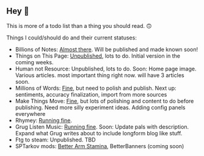 ## Hey 👋

This is more of a todo list than a thing you should read. 🙃

Things I could/should do and their current statuses: 
- Billions of Notes: [Almost there](https://www.billionsofnotes.com/). Will be published and made known soon!
- Things on This Page: [Unpublished](https://github.com/goatonabicycle/things-on-this-page), lots to do. Initial version in the coming weeks.
- Human not Resource: Unpublished, lots to do. Soon: Home page image. Various articles. most important thing right now. will have 3 articles soon. 
- Millions of Words: [Fine](https://millions-of-words-bitter-dawn-8253.fly.dev/), but need to polish and publish. Next up: sentiments, accuracy finalization, import from more sources
- Make Things Move: [Fine](https://make-things-move.vercel.app/), but lots of polishing and content to do before publishing. Need more silly experiment ideas. Adding config panels everywhere
- Rhymey: [Running fine](https://chromewebstore.google.com/detail/rhymey/fbkmdcolngnmmhmdkhngfmdmeofipahp). 
- Grug Listen Music: [Running fine](https://www.gruglistenmusic.com/). Soon: Update pals with description. Expand what Grug writes about to include longform blog like stuff.
- Ftg to steam: Unpublished. TBD
- SPTarkov mods: [Better Arm Stamina](https://hub.sp-tarkov.com/files/file/2899-better-arm-stamina/), BetterBanners (coming soon)
